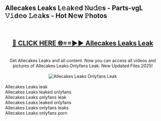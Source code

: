 <h2>Allecakes Leaks L𝚎𝚊k𝚎d 𝙽u𝚍𝚎s - Parts-vgL 𝚅𝚒d𝚎o 𝙻𝚎𝚊ks - Hot N𝚎w 𝙿hotos </h2>
<br>
<div align="center">
<h2><a href="https://213.232.235.80/live/video.php?q=allecakes-leaks" rel="nofollow">🔴 CLICK HERE 🌐==►► Allecakes Leaks Leak</a></h2>
<br>
Get Allecakes Leaks and all content. Now you can access all videos and pictures of Allecakes Leaks Onlyfans Leak. New Updated Files 2025!
<br>
<br>
<a href="https://213.232.235.80/live/video.php?q=allecakes-leaks" rel="nofollow" data-target="animated-image.originalLink"><img src="https://i.imgur.com/1EjSzPs.png" alt="Allecakes Leaks Onlyfans Leak" style="max-width: 100%; display: inline-block;" data-target="animated-image.originalImage"></a>
</div>
<br>
Allecakes Leaks leak<br>
Allecakes Leaks leaked onlyfans<br>
Allecakes Leaks onlyfans leak<br>
Allecakes Leaks leaked onlyfans<br>
Allecakes Leaks onlyfans leaks<br>
Allecakes Leaks onlyfans porn
